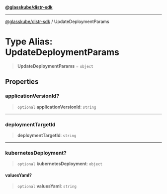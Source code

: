 [**@glasskube/distr-sdk**](../README.md)

---

[@glasskube/distr-sdk](../README.md) / UpdateDeploymentParams

# Type Alias: UpdateDeploymentParams

> **UpdateDeploymentParams** = `object`

## Properties

### applicationVersionId?

> `optional` **applicationVersionId**: `string`

---

### deploymentTargetId

> **deploymentTargetId**: `string`

---

### kubernetesDeployment?

> `optional` **kubernetesDeployment**: `object`

#### valuesYaml?

> `optional` **valuesYaml**: `string`
